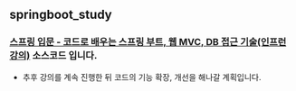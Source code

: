 ## springboot_study

### [스프링 입문 - 코드로 배우는 스프링 부트, 웹 MVC, DB 접근 기술(인프런 강의)](https://inf.run/1sP9) 소스코드 입니다.
- 추후 강의를 계속 진행한 뒤 코드의 기능 확장, 개선을 해나갈 계획입니다.

